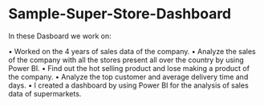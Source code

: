 # Sample-Super-Store-Dashboard

In these Dasboard we work on:

•	Worked on the 4 years of sales data of the company. 
•	Analyze the sales of the company with all the stores present all over the country by using Power BI. 
•	Find out the hot selling product and lose making a product of the company. 
•	Analyze the top customer and average delivery time and days. 
•	I created a dashboard by using Power BI for the analysis of sales data of supermarkets.
